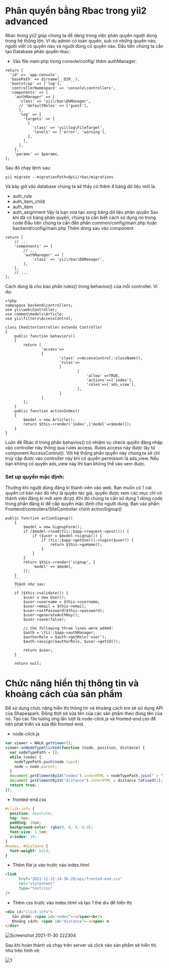 # Phân quyền bằng Rbac trong yii2 advanced
Rbac trong yii2 giúp chúng ta dễ dàng trong việc phân quyền người dùng trong hệ thống lớn. Ví dụ admin có toàn quyền, sub có những quyền nào, người viết có quyền nào và người dùng có quyền nào.
Đầu tiên chúng ta cần tạo Database phân quyền rbac:
* Vào file main.php trong console/config/ thêm authManager:
```
return [
  'id' => 'app-console',
  'basePath' => dirname(__DIR__),
  'bootstrap' => ['log'],
  'controllerNamespace' => 'console\controllers',
  'components' => [
    'authManager' => [
      'class' => 'yii\rbac\DbManager',
      // 'defaultRoles' => ['guest'],
      ],
      'log' => [
        'targets' => [
          [
            'class' => 'yii\log\FileTarget',
            'levels' => ['error', 'warning'],
          ],
        ],
      ],
    ],
    'params' => $params,
];
```
Sau đó chạy lệnh sau:
```
yii migrate --migrationPath=@yii/rbac/migrations
```
Và bây giờ vào database chúng ta sẽ thấy có thêm 4 bảng dữ liệu mới là:
- auth_rule
- auth_item_child
- auth_item
- auth_asignment
Vậy là bạn vừa tạo xong bảng dữ liệu phân quyền
Sau khi đã có bảng phân quyền, chúng ta cần biết cách sử dụng nó trong code
Đầu tiên chúng ta cần đến phần common/config/main.php hoặc backend/config/main.php
Thêm dòng sau vào component
```
return [
    // ...
    'components' => [
        // ...
        'authManager' => [
            'class' => 'yii\rbac\DbManager',
        ],
    ],
    // ...
];
```
Cách dùng là cho bào phần rules() trong behavios() của mỗi controller.
Ví dụ:
```
<?php
namespace backend\controllers;
use yii\web\Controller;
use common\models\Article;
use yii\filters\AccessControl;

class CkeditorController extends Controller
{
	public function behaviors()
	{
		return [
				'access'=>
				[
						'class' =>AccessControl::className(),
						'rules'=>
						[
								[
									'allow' =>TRUE,
									'actions'=>['index'],
									'roles'=>['ads_view'],
								],
						]
				]
		];
	}
	public function actionIndex()
	{
		$model = new Article();
		return $this->render('index',['model'=>$model]);
	}
}
```
Luôn để Rbac ở trong phần behavios() có nhiệm vụ check quyền đăng nhập vào controller này thông qua rules access. Rules access này được lấy từ component AccessControl(). Với hệ thống phần quyền này chúng ta sẽ chỉ truy cập được vào controller này khi có quyền permisson là ads_view. Nếu bạn không có quyền ads_view này thì bạn không thể vào xem được.
### Set up quyền mặc định:
Thường khi người dùng đăng kí thành viên vào web. Bạn muốn có 1 cái quyền cơ bản nào đó như là quyền tác giả, quyền được xem các mục chỉ có thành viên đăng kí mới xem đcượ. Khi đó chúng ta cần sử dụng 1 dòng code trong phần đăng kí để cấp quyền mặc định cho người dùng. Bạn vào phần: Frontend/controllers/SiteController chỉnh actionSignup()
```
public function actionSignup()
    {
        $model = new SignupForm();
        if ($model->load(Yii::$app->request->post())) {
            if ($user = $model->signup()) {
                if (Yii::$app->getUser()->login($user)) {
                    return $this->goHome();
                }
            }
        }
        return $this->render('signup', [
            'model' => $model,
        ]);
    }
    ```
    Thành như sau:
    ```
    if ($this->validate()) {
        $user = new User();
        $user->username = $this->username;
        $user->email = $this->email;
        $user->setPassword($this->password);
        $user->generateAuthKey();
        $user->save(false);

        // the following three lines were added:
        $auth = \Yii::$app->authManager;
        $authorRole = $auth->getRole('user');
        $auth->assign($authorRole, $user->getId());

        return $user;
    }

    return null;
   ```
# Chức năng hiển thị thông tin và khoảng cách của sản phẩm

Để sử dụng chức năng hiển thị thông tin và khoảng cách em sẽ sử dụng API của Shapespark. Đồng thời sẽ sửa tên của các sản phẩm theo đúng tên của nó.
Tạo các file tương ứng lần lượt là node-click.js và fronted-end.css để tiện phát triển và sửa đổi fronted-end.

- node-click.js
```js
var viewer = WALK.getViewer();
viewer.onNodeTypeClicked(function (node, position, distance) {
  var nodeTypePath = [];
  while (node) {
    nodeTypePath.push(node.type);
    node = node.parent;
  }
  document.getElementById("nodes").innerHTML = nodeTypePath.join(" > ");
  document.getElementById("distance").innerHTML = distance.toFixed(2);
  return true;
});
```

- fronted-end.css
```css
#click-info {
  position: absolute;
  top: 0px;
  padding: 16px;
  background-color: rgba(0, 0, 0, 0.3);
  font-size: 1.5em;
  z-index: 10;
}
#nodes, #distance {
  font-weight: bold;
}

```

- Thêm file js vào trước </head> vào index.html 
```html
<link
      href="2021-11-22-14-36-20/api/fronted-end.css"
      rel="stylesheet"
      type="text/css"
/>
```
- Thêm css trước </body> vào index.html và tạo 1 thẻ div để hiển thị
```html
<div id="click-info">
   Sản phẩm: <span id="nodes">-</span><br/>
   Khoảng cách: <span id="distance">-</span> m
</div>
```

![Screenshot 2021-11-30 222304](https://user-images.githubusercontent.com/84367730/144075590-2482d579-5108-46eb-b3fd-99d757022d6d.png)

Sau khi hoàn thành và chạy trên server và click vào sản phẩm sẽ hiển thị như trên hình vẽ:

![1](https://user-images.githubusercontent.com/84367730/144075005-d0d4d0f1-c9e9-427a-8b44-8b997a296a90.png)
